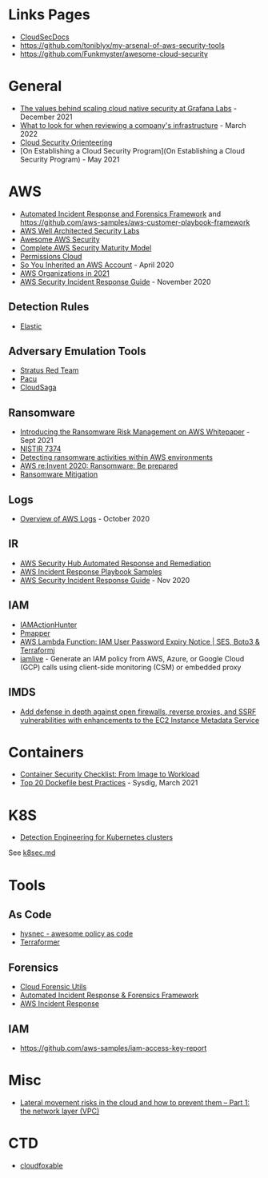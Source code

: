 # Links Pages
- [CloudSecDocs](https://cloudsecdocs.com/)
- https://github.com/toniblyx/my-arsenal-of-aws-security-tools
- https://github.com/Funkmyster/awesome-cloud-security

# General
- [The values behind scaling cloud native security at Grafana Labs](https://grafana.com/blog/2021/12/20/the-values-behind-scaling-cloud-native-security-at-grafana-labs/) - December 2021 
- [What to look for when reviewing a company's infrastructure](https://www.marcolancini.it/2022/blog-cloud-security-infrastructure-review/) - March 2022
- [Cloud Security Orienteering](https://tldrsec.com/blog/cloud-security-orienteering/)
- [On Establishing a Cloud Security Program](On Establishing a Cloud Security Program) - May 2021

# AWS
- [Automated Incident Response and Forensics Framework](https://github.com/awslabs/aws-automated-incident-response-and-forensics) and https://github.com/aws-samples/aws-customer-playbook-framework
- [AWS Well Architected Security Labs](https://wellarchitectedlabs.com/security/)
- [Awesome AWS Security](https://github.com/jassics/awesome-aws-security)
- [Complete AWS Security Maturity Model](https://maturitymodel.security.aws.dev/en/model/)
- [Permissions Cloud](https://aws.permissions.cloud/)
- [So You Inherited an AWS Account](https://medium.com/swlh/so-you-inherited-an-aws-account-e5fe6550607d) - April 2020
- [AWS Organizations in 2021](https://www.chrisfarris.com/post/aws-organizations-in-2021/)
- [AWS Security Incident Response Guide](https://docs.aws.amazon.com/whitepapers/latest/aws-security-incident-response-guide/aws-security-incident-response-guide.html) - November 2020

## Detection Rules
- [Elastic](https://github.com/elastic/detection-rules/tree/main/rules/integrations/aws)

## Adversary Emulation Tools
- [Stratus Red Team](https://github.com/DataDog/stratus-red-team)
- [Pacu](https://github.com/RhinoSecurityLabs/pacu)
- [CloudSaga](https://github.com/awslabs/aws-cloudsaga)

## Ransomware 
- [Introducing the Ransomware Risk Management on AWS Whitepaper](https://aws.amazon.com/blogs/security/introducing-the-ransomware-risk-management-on-aws-whitepaper/) - Sept 2021
- [NISTIR 7374](https://docs.aws.amazon.com/whitepapers/latest/ransomware-risk-management-on-aws-using-nist-csf/nistir-8374-ransomware-profile.html)
- [Detecting ransomware activities within AWS environments](https://lantern.splunk.com/Security/Use_Cases/Threat_Hunting/Detecting_ransomware_activities_within_AWS_environments)
- [AWS re:Invent 2020: Ransomware: Be prepared](https://www.youtube.com/watch?v=JQ4LWp3Bf20)
- [Ransomware Mitigation]( https://aws.amazon.com/it/blogs/security/ransomware-mitigation-top-5-protections-and-recovery-preparation-actions/)

## Logs
- [Overview of AWS Logs](https://dev-website.lab-terraform.mhg.ovh/overview-of-aws-logs.html) - October 2020

## IR
- [AWS Security Hub Automated Response and Remediation](https://github.com/aws-solutions/aws-security-hub-automated-response-and-remediation)
- [AWS Incident Response Playbook Samples](https://github.com/aws-samples/aws-incident-response-playbooks)
- [AWS Security Incident Response Guide](https://docs.aws.amazon.com/whitepapers/latest/aws-security-incident-response-guide/welcome.html) - Nov 2020

## IAM
- [IAMActionHunter](https://github.com/RhinoSecurityLabs/IAMActionHunter)
- [Pmapper](https://github.com/nccgroup/PMapper)
- [AWS Lambda Function: IAM User Password Expiry Notice | SES, Boto3 & Terraform](https://blog.jennasrunbooks.com/aws-lambda-function-iam-user-password-expiry-notice-ses-boto3-terraform)j
- [iamlive](https://github.com/iann0036/iamlive) - Generate an IAM policy from AWS, Azure, or Google Cloud (GCP) calls using client-side monitoring (CSM) or embedded proxy

## IMDS
- [Add defense in depth against open firewalls, reverse proxies, and SSRF vulnerabilities with enhancements to the EC2 Instance Metadata Service](https://aws.amazon.com/blogs/security/defense-in-depth-open-firewalls-reverse-proxies-ssrf-vulnerabilities-ec2-instance-metadata-service/)

# Containers 
- [Container Security Checklist: From Image to Workload](https://github.com/krol3/container-security-checklist)
- [Top 20 Dockefile best Practices](https://sysdig.com/blog/dockerfile-best-practices/) - Sysdig, March 2021

# K8S
- [Detection Engineering for Kubernetes clusters](https://research.nccgroup.com/2021/11/10/detection-engineering-for-kubernetes-clusters/)

See [k8sec.md](k8sec.md)

# Tools

## As Code
- [hysnec - awesome policy as code](https://github.com/hysnsec/awesome-policy-as-code)
- [Terraformer](https://github.com/GoogleCloudPlatform/terraformer)

## Forensics
- [Cloud Forensic Utils](https://github.com/google/cloud-forensics-utils)
- [Automated Incident Response & Forensics Framework](https://github.com/awslabs/aws-automated-incident-response-and-forensics)
- [AWS Incident Response](https://github.com/easttimor/aws-incident-response)

## IAM
- https://github.com/aws-samples/iam-access-key-report

# Misc
- [Lateral movement risks in the cloud and how to prevent them – Part 1: the network layer (VPC)](https://www.wiz.io/blog/lateral-movement-risks-in-the-cloud-and-how-to-prevent-them-part-1-the-network-layer)


# CTD
- [cloudfoxable](https://github.com/BishopFox/cloudfoxable)
